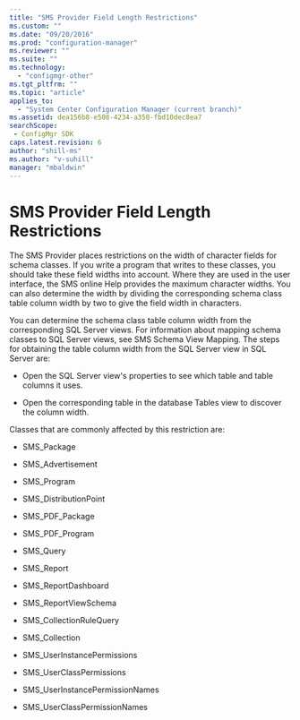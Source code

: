 ```yaml
---
title: "SMS Provider Field Length Restrictions"
ms.custom: ""
ms.date: "09/20/2016"
ms.prod: "configuration-manager"
ms.reviewer: ""
ms.suite: ""
ms.technology:
  - "configmgr-other"
ms.tgt_pltfrm: ""
ms.topic: "article"
applies_to:
  - "System Center Configuration Manager (current branch)"
ms.assetid: dea156b8-e508-4234-a350-fbd10dec8ea7searchScope: - ConfigMgr SDK
caps.latest.revision: 6
author: "shill-ms"
ms.author: "v-suhill"
manager: "mbaldwin"
---
```

# SMS Provider Field Length Restrictions
The SMS Provider places restrictions on the width of character fields for schema classes. If you write a program that writes to these classes, you should take these field widths into account. Where they are used in the user interface, the SMS online Help provides the maximum character widths. You can also determine the width by dividing the corresponding schema class table column width by two to give the field width in characters.  

 You can determine the schema class table column width from the corresponding SQL Server views. For information about mapping schema classes to SQL Server views, see SMS Schema View Mapping. The steps for obtaining the table column width from the SQL Server view in SQL Server are:  

-   Open the SQL Server view's properties to see which table and table columns it uses.  

-   Open the corresponding table in the database Tables view to discover the column width.  

 Classes that are commonly affected by this restriction are:  

-   SMS_Package  

-   SMS_Advertisement  

-   SMS_Program  

-   SMS_DistributionPoint  

-   SMS_PDF_Package  

-   SMS_PDF_Program  

-   SMS_Query  

-   SMS_Report  

-   SMS_ReportDashboard  

-   SMS_ReportViewSchema  

-   SMS_CollectionRuleQuery  

-   SMS_Collection  

-   SMS_UserInstancePermissions  

-   SMS_UserClassPermissions  

-   SMS_UserInstancePermissionNames  

-   SMS_UserClassPermissionNames
